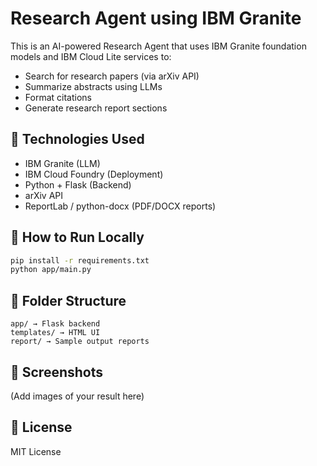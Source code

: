 
# Research Agent using IBM Granite

This is an AI-powered Research Agent that uses IBM Granite foundation models and IBM Cloud Lite services to:
- Search for research papers (via arXiv API)
- Summarize abstracts using LLMs
- Format citations
- Generate research report sections

## 🧠 Technologies Used
- IBM Granite (LLM)
- IBM Cloud Foundry (Deployment)
- Python + Flask (Backend)
- arXiv API
- ReportLab / python-docx (PDF/DOCX reports)

## 🚀 How to Run Locally
```bash
pip install -r requirements.txt
python app/main.py
```

## 📂 Folder Structure
```
app/ → Flask backend
templates/ → HTML UI
report/ → Sample output reports
```

## 📸 Screenshots
(Add images of your result here)

## 🧾 License
MIT License
